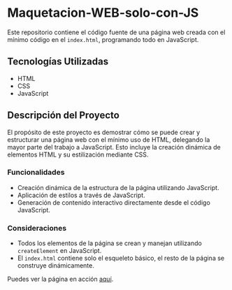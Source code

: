 # Maquetacion-WEB-solo-con-JS

Este repositorio contiene el código fuente de una página web creada con el mínimo código en el `index.html`, programando todo en JavaScript.



## Tecnologías Utilizadas
- HTML
- CSS
- JavaScript

## Descripción del Proyecto

El propósito de este proyecto es demostrar cómo se puede crear y estructurar una página web con el mínimo uso de HTML, delegando la mayor parte del trabajo a JavaScript. Esto incluye la creación dinámica de elementos HTML y su estilización mediante CSS.

### Funcionalidades
- Creación dinámica de la estructura de la página utilizando JavaScript.
- Aplicación de estilos a través de JavaScript.
- Generación de contenido interactivo directamente desde el código JavaScript.

### Consideraciones
- Todos los elementos de la página se crean y manejan utilizando `createElement` en JavaScript.
- El `index.html` contiene solo el esqueleto básico, el resto de la página se construye dinámicamente.
  
Puedes ver la página en acción [aquí](https://enyixz.github.io/Maquetaci-n-WEB-solo-con-JS/).
